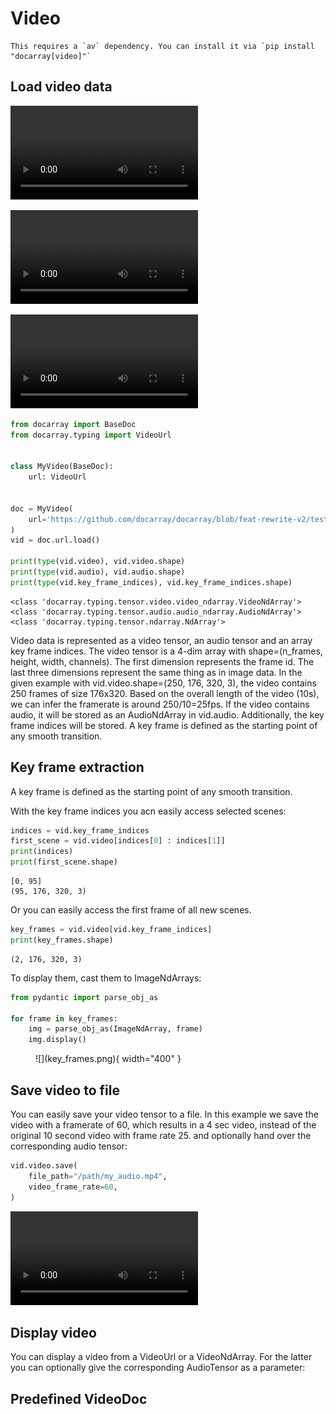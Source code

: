 # Video


````{tip}
This requires a `av` dependency. You can install it via `pip install "docarray[video]"`
````

## Load video data


<video controls="">
    <source src="./mov_bbb.mp4" type="video/mp4">
</video>

![type:video](mov_bbb.mp4)


<video controls="">
    <source src="mov_bbb.mp4" type="video/mp4">
</video>


```python
from docarray import BaseDoc
from docarray.typing import VideoUrl


class MyVideo(BaseDoc):
    url: VideoUrl


doc = MyVideo(
    url='https://github.com/docarray/docarray/blob/feat-rewrite-v2/tests/toydata/mov_bbb.mp4?raw=true'
)
vid = doc.url.load()

print(type(vid.video), vid.video.shape)
print(type(vid.audio), vid.audio.shape)
print(type(vid.key_frame_indices), vid.key_frame_indices.shape)
```
```text
<class 'docarray.typing.tensor.video.video_ndarray.VideoNdArray'> 
<class 'docarray.typing.tensor.audio.audio_ndarray.AudioNdArray'> 
<class 'docarray.typing.tensor.ndarray.NdArray'>
```

Video data is represented as a video tensor, an audio tensor and an array key frame indices. 
The video tensor is a 4-dim array with shape=(n_frames, height, width, channels). The first dimension represents the frame id. 
The last three dimensions represent the same thing as in image data. 
In the given example with vid.video.shape=(250, 176, 320, 3), the video contains 250 frames of size 176x320. 
Based on the overall length of the video (10s), we can infer the framerate is around 250/10=25fps.
If the video contains audio, it will be stored as an AudioNdArray in vid.audio.
Additionally, the key frame indices will be stored. A key frame is defined as the starting point of any smooth transition.

## Key frame extraction
A key frame is defined as the starting point of any smooth transition.

With the key frame indices you acn easily access selected scenes:
```python
indices = vid.key_frame_indices
first_scene = vid.video[indices[0] : indices[1]]
print(indices)
print(first_scene.shape)
```
```text
[0, 95]
(95, 176, 320, 3)
```

Or you can easily access the first frame of all new scenes. 
```python
key_frames = vid.video[vid.key_frame_indices]
print(key_frames.shape)
```
```text
(2, 176, 320, 3)
```
To display them, cast them to ImageNdArrays:
```python
from pydantic import parse_obj_as

for frame in key_frames:
    img = parse_obj_as(ImageNdArray, frame)
    img.display()
```


<figure markdown>
  ![](key_frames.png){ width="400" }
</figure>



## Save video to file

You can easily save your video tensor to a file. In this example we save the video with a framerate of 60, which results in a 4 sec video, instead of the original 10 second video with frame rate 25. and optionally hand over the corresponding audio tensor:
```python
vid.video.save(
    file_path="/path/my_audio.mp4",
    video_frame_rate=60,
)
```

<video width="300" controls>
    <source src="mov_bbb_framerate_60.mp4" type="video/mp4">
</video>



## Display video 

You can display a video from a VideoUrl or a VideoNdArray. For the latter you can optionally give the corresponding AudioTensor as a parameter:

## Predefined VideoDoc

